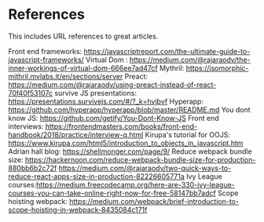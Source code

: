 # References
This includes URL references to great articles.


Front end frameworks: https://javascriptreport.com/the-ultimate-guide-to-javascript-frameworks/
Virtual Dom : https://medium.com/@rajaraodv/the-inner-workings-of-virtual-dom-666ee7ad47cf
Mythril: https://isomorphic-mithril.mvlabs.it/en/sections/server
Preact: https://medium.com/@rajaraodv/using-preact-instead-of-react-70f40f53107c
survive JS presentations: https://presentations.survivejs.com/#/?_k=hvjbvf
Hyperapp: https://github.com/hyperapp/hyperapp/blob/master/README.md
You dont know JS: https://github.com/getify/You-Dont-Know-JS
Front end interviews: https://frontendmasters.com/books/front-end-handbook/2018/practice/interview-q.html
Kirupa's tutorial for OOJS: https://www.kirupa.com/html5/introduction_to_objects_in_javascript.htm
Adrian hall blog: https://shellmonger.com/page/9/
Reduce webpack bundle size: https://hackernoon.com/reduce-webpack-bundle-size-for-production-880bb6b2c72f
                            https://medium.com/@rajaraodv/two-quick-ways-to-reduce-react-apps-size-in-production-82226605771a
Ivy League courses:https://medium.freecodecamp.org/here-are-330-ivy-league-courses-you-can-take-online-right-now-for-free-58147bb7adcf
Scope hoisting webpack: https://medium.com/webpack/brief-introduction-to-scope-hoisting-in-webpack-8435084c171f

